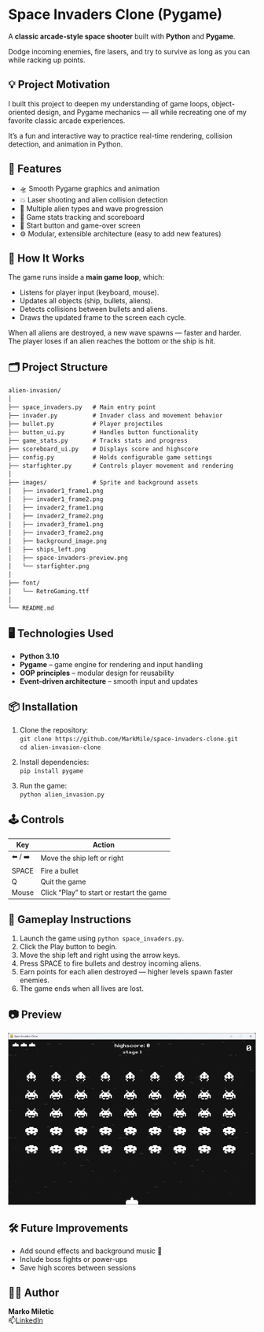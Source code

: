 # Space Invaders Clone (Pygame)

A **classic arcade-style space shooter** built with **Python** and **Pygame**.

Dodge incoming enemies, fire lasers, and try to survive as long as you can while racking up points.

## 💡 Project Motivation

I built this project to deepen my understanding of game loops, object-oriented design, and Pygame mechanics — all while recreating one of my favorite classic arcade experiences.

It’s a fun and interactive way to practice real-time rendering, collision detection, and animation in Python.

## 🚀 Features

- 🛸 Smooth Pygame graphics and animation
- 💥 Laser shooting and alien collision detection
- 👾 Multiple alien types and wave progression
- 🧠 Game stats tracking and scoreboard
- 🔘 Start button and game-over screen
- ⚙️ Modular, extensible architecture (easy to add new features)

## 🧩 How It Works

The game runs inside a **main game loop**, which:

- Listens for player input (keyboard, mouse).
- Updates all objects (ship, bullets, aliens).
- Detects collisions between bullets and aliens.
- Draws the updated frame to the screen each cycle.

When all aliens are destroyed, a new wave spawns — faster and harder. The player loses if an alien reaches the bottom or the ship is hit.

## 🗂️ Project Structure

`alien-invasion/`<br>
`│`<br>
`├── space_invaders.py   # Main entry point`<br>
`├── invader.py          # Invader class and movement behavior`<br>
`├── bullet.py           # Player projectiles`<br>
`├── button_ui.py        # Handles button functionality`<br>
`├── game_stats.py       # Tracks stats and progress`<br>
`├── scoreboard_ui.py    # Displays score and highscore`<br>
`├── config.py           # Holds configurable game settings`<br>
`├── starfighter.py      # Controls player movement and rendering`<br>
`│`<br>
`├── images/             # Sprite and background assets`<br>
`│   ├── invader1_frame1.png`<br>
`│   ├── invader1_frame2.png`<br>
`│   ├── invader2_frame1.png`<br>
`│   ├── invader2_frame2.png`<br>
`│   ├── invader3_frame1.png`<br>
`│   ├── invader3_frame2.png`<br>
`│   ├── background_image.png`<br>
`│   ├── ships_left.png`<br>
`│   ├── space-invaders-preview.png`<br>
`│   └── starfighter.png`<br>
`│`<br>
`├── font/`<br>
`│   └── RetroGaming.ttf`<br>
`│`<br>
`└── README.md`<br>

## 🖥️ Technologies Used

- **Python 3.10**
- **Pygame** – game engine for rendering and input handling
- **OOP principles** – modular design for reusability
- **Event-driven architecture** – smooth input and updates

## 📦 Installation

1. Clone the repository:<br>
  `git clone https://github.com/MarkMile/space-invaders-clone.git`<br>
  `cd alien-invasion-clone`

3. Install dependencies:<br>
  `pip install pygame`

4. Run the game:<br>
  `python alien_invasion.py`

## 🕹️ Controls

| Key     | Action                                    |
| ------- | ----------------------------------------- |
| ⬅️ / ➡️ | Move the ship left or right               |
| SPACE   | Fire a bullet                             |
| Q       | Quit the game                             |
| Mouse   | Click “Play” to start or restart the game |

## 📘 Gameplay Instructions

1. Launch the game using `python space_invaders.py`.
2. Click the Play button to begin.
3. Move the ship left and right using the arrow keys.
4. Press SPACE to fire bullets and destroy incoming aliens.
5. Earn points for each alien destroyed — higher levels spawn faster enemies.
6. The game ends when all lives are lost.

## 📷 Preview

![space-invaders-preview](https://github.com/MarkMile/space-invaders-clone/blob/main/images/space-invaders-preview.png?raw=true)

## 🛠️ Future Improvements

- Add sound effects and background music 🎵
- Include boss fights or power-ups
- Save high scores between sessions

## 🧑‍💻 Author
**Marko Miletic**<br>
📫[LinkedIn](https://www.linkedin.com/in/marko1987/)
